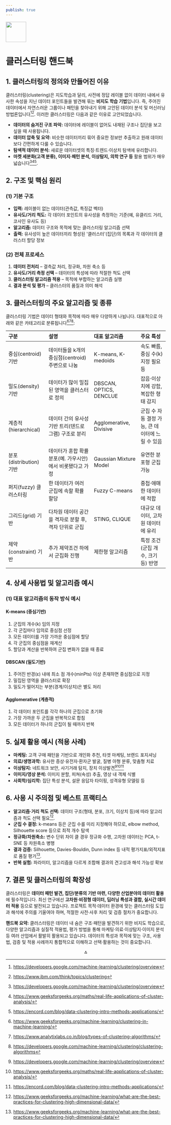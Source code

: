 ```yaml
---
publish: true
---
```


<img src="https://r2cdn.perplexity.ai/pplx-full-logo-primary-dark%402x.png" style="height:64px;margin-right:32px"/>

# 클러스터링 핸드북

## 1. 클러스터링의 정의와 만들어진 이유

클러스터링(clustering)은 지도학습과 달리, 사전에 정답 레이블 없이 데이터 내에서 유사한 속성을 지닌 데이터 포인트들을 발견해 묶는 **비지도 학습 기법**입니다. 즉, 주어진 데이터에서 자연스러운 그룹이나 패턴을 찾아내기 위해 고안된 데이터 분석 및 머신러닝 방법론입니다[^1][^2].
이러한 클러스터링은 다음과 같은 이유로 고안되었습니다.

- **데이터의 숨겨진 구조 파악:** 데이터에 레이블이 없어도 내재된 구조나 집단을 보고 싶을 때 사용됩니다.
- **데이터 압축 및 요약:** 비슷한 데이터끼리 묶어 중요한 정보만 추출하고 원래 데이터보다 간편하게 다룰 수 있습니다.
- **탐색적 데이터 분석:** 새로운 데이터셋의 특징·트렌드·이상치 탐색에 유리합니다.
- **마켓 세분화(고객 분류), 이미지·패턴 분석, 이상탐지, 의학 연구 등** 활용 범위가 매우 넓습니다[^1][^3][^4].


## 2. 구조 및 핵심 원리

### (1) 기본 구조

- **입력:** 레이블이 없는 데이터(관측값, 특징값 벡터)
- **유사도/거리 척도:** 각 데이터 포인트의 유사성을 측정하는 기준(예, 유클리드 거리, 코사인 유사도 등)
- **알고리즘:** 데이터 구조와 목적에 맞는 클러스터링 알고리즘 선택
- **출력:** 유사성이 높은 데이터끼리 형성된 '클러스터'(집단)의 목록과 각 데이터의 클러스터 할당 정보


### (2) 전체 프로세스

1. **데이터 전처리** – 결측값 처리, 정규화, 차원 축소 등
2. **유사도/거리 측정 선택** – 데이터의 특성에 따라 적절한 척도 선택
3. **클러스터링 알고리즘 적용** – 목적에 부합하는 알고리즘 실행
4. **결과 분석 및 평가** – 클러스터의 품질과 의미 해석

## 3. 클러스터링의 주요 알고리즘 및 종류

클러스터링 기법은 데이터 형태와 목적에 따라 매우 다양하게 나뉩니다. 대표적으로 아래와 같은 카테고리로 분류됩니다[^5][^6][^7]:


| 구분 | 설명 | 대표 알고리즘 | 주요 특성 |
| :-- | :-- | :-- | :-- |
| 중심(centroid) 기반 | 데이터들을 k개의 중심점(centroid) 주변으로 나눔 | K-means, K-medoids | 속도 빠름, 중심 수(k) 지정 필요 등 |
| 밀도(density) 기반 | 데이터가 많이 밀집된 영역을 클러스터로 정의 | DBSCAN, OPTICS, DENCLUE | 잡음·이상치에 강함, 복잡한 형태 감지 |
| 계층적(hierarchical) | 데이터 간의 유사성 기반 트리(덴드로그램) 구조로 분리 | Agglomerative, Divisive | 군집 수 자동 결정 가능, 큰 데이터에 느릴 수 있음 |
| 분포(distribution) 기반 | 데이터가 혼합 확률분포(예. 가우시안)에서 비롯됐다고 가정 | Gaussian Mixture Model | 유연한 분포형 군집 가능 |
| 퍼지(fuzzy) 클러스터링 | 한 데이터가 여러 군집에 속할 확률 할당 | Fuzzy C-means | 중첩·애매한 데이터에 적합 |
| 그리드(grid) 기반 | 다차원 데이터 공간을 격자로 분할 후, 격자 단위로 군집 | STING, CLIQUE | 대규모 데이터, 고차원 데이터에 유리 |
| 제약(constraint) 기반 | 추가 제약조건 하에서 군집화 진행 | 제한형 알고리즘 | 특정 조건(군집 개수, 크기 등) 반영 |

## 4. 상세 사용법 및 알고리즘 예시

### (1) 대표 알고리즘의 동작 방식 예시

#### K-means (중심기반)

1. 군집의 개수(k) 임의 지정
2. 각 군집마다 임의로 중심점 선정
3. 모든 데이터를 가장 가까운 중심점에 할당
4. 각 군집의 중심점을 재계산
5. 할당과 계산을 반복하여 군집 변화가 없을 때 종료

#### DBSCAN (밀도기반)

1. 주어진 반경(ε) 내에 최소 점 개수(minPts) 이상 존재하면 중심점으로 지정
2. 밀집된 영역을 클러스터로 확장
3. 밀도가 떨어지는 부분(경계/이상치)은 별도 처리

#### Agglomerative (계층적)

1. 각 데이터 포인트를 각각 하나의 군집으로 초기화
2. 가장 가까운 두 군집을 반복적으로 합침
3. 모든 데이터가 하나의 군집이 될 때까지 반복

## 5. 실제 활용 예시 (적용 사례)

- **마케팅:** 고객 구매 패턴을 기반으로 개인화 추천, 타겟 마케팅, 브랜드 포지셔닝
- **의료/생명과학:** 유사한 증상·유전자·환자군 발굴, 질병 아형 분류, 맞춤형 치료
- **이상탐지:** 네트워크 보안, 사기거래 탐지, 장치 이상발견[^1][^3][^4]
- **이미지/영상 분석:** 이미지 분할, 피쳐(속성) 추출, 영상 내 객체 식별
- **사회학/심리학:** 집단 특성 분석, 설문 응답자 타이핑, 성격유형 모델링 등


## 6. 사용 시 주의점 및 베스트 프랙티스

- **알고리즘·거리 척도 선택:** 데이터 구조(형태, 분포, 크기, 이상치 등)에 따라 알고리즘과 척도 선택 필요[^8].
- **군집 수 결정:** k-means 등은 군집 수를 미리 지정해야 하므로, elbow method, Silhouette score 등으로 최적 개수 탐색
- **정규화/차원축소:** 변수 단위 차이 클 경우 정규화 수행, 고차원 데이터는 PCA, t-SNE 등 차원축소 병행
- **결과 검증:** Silhouette, Davies-Bouldin, Dunn index 등 내적 평가지표/외적지표로 품질 평가[^8].
- **반복 실험:** 파라미터, 알고리즘을 다르게 조합해 결과의 견고성과 해석 가능성 확보


## 7. 결론 및 클러스터링의 확장성

클러스터링은 **데이터 패턴 발견, 집단/분류의 기반 마련, 다양한 산업분야의 데이터 활용**에 필수적입니다. 최신 연구에선 **고차원·비정형 데이터, 딥러닝 특성과 결합, 실시간 데이터 적용** 등으로 발전되고 있습니다. 프로젝트 목적·데이터 환경에 맞는 클러스터링 도입과 해석에 주의를 기울여야 하며, 적절한 사전·사후 처리 및 검증 절차가 중요합니다.

**핸드북 요약:**
클러스터링은 데이터 내 숨은 구조·패턴을 발견하기 위한 비지도 학습으로, 다양한 알고리즘과 실질적 적용법, 평가 방법을 통해 마케팅·의료·이상탐지·이미지 분석 등 여러 산업에서 활발히 활용되고 있습니다. 데이터의 특성과 목적에 맞는 구조, 사용법, 검증 및 적용 사례까지 통합적으로 이해하고 선택·활용하는 것이 중요합니다.

<div style="text-align: center">⁂</div>

[^1]: https://developers.google.com/machine-learning/clustering/overview

[^2]: https://www.ibm.com/think/topics/clustering

[^3]: https://www.geeksforgeeks.org/maths/real-life-applications-of-cluster-analysis/

[^4]: https://encord.com/blog/data-clustering-intro-methods-applications/

[^5]: https://www.geeksforgeeks.org/machine-learning/clustering-in-machine-learning/

[^6]: https://www.analytixlabs.co.in/blog/types-of-clustering-algorithms/

[^7]: https://developers.google.com/machine-learning/clustering/clustering-algorithms

[^8]: https://www.geeksforgeeks.org/machine-learning/what-are-the-best-practices-for-clustering-high-dimensional-data/

[^9]: https://en.wikipedia.org/wiki/Cluster_analysis

[^10]: https://scikit-learn.org/stable/modules/clustering.html

[^11]: https://www.freecodecamp.org/news/8-clustering-algorithms-in-machine-learning-that-all-data-scientists-should-know/

[^12]: https://cloud.google.com/bigquery/docs/clustering-overview

[^13]: https://towardsdatascience.com/introduction-to-clustering-algorithms-76da35b5670a/

[^14]: https://ravendb.net/docs/article-page/7.0/csharp/server/clustering/cluster-best-practice-and-configuration

[^15]: https://www.sciencedirect.com/science/article/pii/S0165178123002159

[^16]: https://www.geeksforgeeks.org/machine-learning/different-types-clustering-algorithm/

[^17]: https://www.displayr.com/understanding-cluster-analysis-a-comprehensive-guide/

[^18]: https://neptune.ai/blog/clustering-algorithms

[^19]: https://docs.oracle.com/middleware/1212/wls/CLUST/best.htm

[^20]: https://towardsdatascience.com/overview-of-clustering-algorithms-27e979e3724d/

